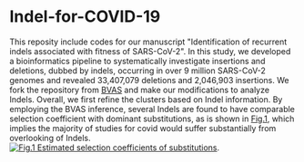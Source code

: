 # Indel-for-COVID-19
This reposity include codes for our manuscript "Identification of recurrent indels associated with fitness of SARS-CoV-2".
In this study, we developed a bioinformatics pipeline to systematically investigate insertions and deletions, dubbed by indels, occurring in over 9 million SARS-CoV-2 genomes and revealed 33,407,079 deletions and 2,046,903 insertions. We fork the repository from [BVAS](https://github.com/broadinstitute/bvas.git) and make our modifications to analyze Indels. 
Overall, we first refine the clusters based on Indel information. By employing the BVAS inference, several Indels are found to have comparable selection coefficient with dominant substitutions, as is shown in [Fig.1](https://user-images.githubusercontent.com/58204352/201807914-6d13e156-2225-43df-82fd-068fec989dd9.png), which implies the majority of studies for covid would suffer substantially from overlooking of Indels. [![Fig.1 Estimated selection coefficients of substitutions](https://user-images.githubusercontent.com/58204352/201807914-6d13e156-2225-43df-82fd-068fec989dd9.png)](Fig.1).
